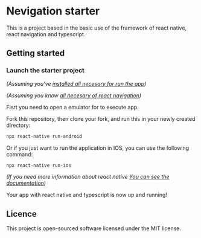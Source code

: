 # Nevigation starter

This is a project based in the basic use of the framework of react native, react navigation and typescript.

## Getting started

### Launch the starter project

*(Assuming you've [installed all necesary for run the app](https://reactnative.dev/docs/environment-setup))*

*(Assuming you know [all necesary of react navigation](https://reactnavigation.org/docs/getting-started))*

Fisrt you need to open a emulator for to execute app.


Fork this repository, then clone your fork, and run this in your newly created directory:
``` bash
npx react-native run-android
```

Or if you just want to run the application in IOS, you can use the following command:
``` bash
npx react-native run-ios
```



*(If you need more information about react native [You can see the documentation](https://reactnative.dev/))*

Your app with react native and typescript is now up and running! 


## Licence
This project is open-sourced software licensed under the MIT license.